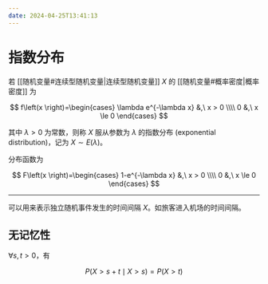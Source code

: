 ```yaml
---
date: 2024-04-25T13:41:13
---
```


# 指数分布

若 [[随机变量#连续型随机变量|连续型随机变量]] $X$ 的 [[随机变量#概率密度|概率密度]] 为

$$
f\left(x \right)=\begin{cases}
    \lambda e^{-\lambda x} &,\ x > 0 \\\\
    0 &,\ x \le 0
\end{cases}
$$

其中 $\lambda>0$ 为常数，则称 $X$ 服从参数为 $\lambda$ 的指数分布 (exponential distribution)，记为 $X \sim E(\lambda)$。

分布函数为

$$
F\left(x \right)=\begin{cases}
    1-e^{-\lambda x} &,\ x > 0 \\\\
    0 &,\ x \le 0
\end{cases}
$$

---

可以用来表示独立随机事件发生的时间间隔 $X$。如旅客进入机场的时间间隔。

## 无记忆性

$\forall s,t>0$，有

$$
P\left(X>s+t \mid X>s \right)=P(X>t)
$$

